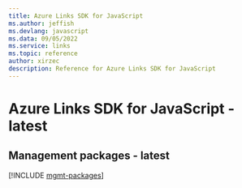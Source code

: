 ```yaml
---
title: Azure Links SDK for JavaScript
ms.author: jeffish
ms.devlang: javascript
ms.data: 09/05/2022
ms.service: links
ms.topic: reference
author: xirzec
description: Reference for Azure Links SDK for JavaScript
---
```

# Azure Links SDK for JavaScript - latest

## Management packages - latest
[!INCLUDE [mgmt-packages](links-mgmt-index.md)]